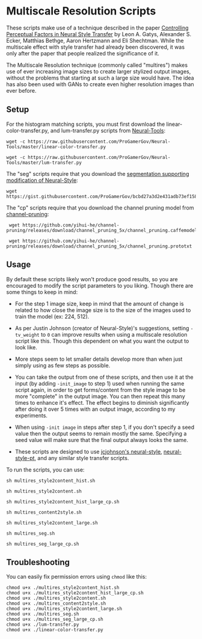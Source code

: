 # Multiscale Resolution Scripts 

These scripts make use of a technique described in the paper [Controlling Perceptual Factors in Neural Style Transfer](https://arxiv.org/abs/1611.07865) by Leon A. Gatys, Alexander S. Ecker, Matthias Bethge, Aaron Hertzmann and Eli Shechtman. While the multiscale effect with style transfer had already been discovered, it was only after the paper that people realized the significance of it. 

The Multiscale Resolution technique (commonly called "multires") makes use of ever increasing image sizes to create larger stylized output images, without the problems that starting at such a large size would have. The idea has also been used with GANs to create even higher resolution images than ever before.    

## Setup

For the histogram matching scripts, you must first download the linear-color-transfer.py, and lum-transfer.py scripts from [Neural-Tools](https://github.com/ProGamerGov/Neural-Tools):

```
wget -c https://raw.githubusercontent.com/ProGamerGov/Neural-Tools/master/linear-color-transfer.py

wget -c https://raw.githubusercontent.com/ProGamerGov/Neural-Tools/master/lum-transfer.py
```

The "seg" scripts require that you download the [segmentation supporting modification of Neural-Style](https://gist.github.com/ProGamerGov/bcbd27a3d2e431adb73ef158d9990d93): 

```
wget https://gist.githubusercontent.com/ProGamerGov/bcbd27a3d2e431adb73ef158d9990d93/raw/1e7ecd1c9aecaead0d92e3eb0027baa3fa2c4f31/neural_style_seg.lua
```

The "cp" scripts require that you download the channel pruning model from [channel-pruning](https://github.com/yihui-he/channel-pruning):

```
 wget https://github.com/yihui-he/channel-pruning/releases/download/channel_pruning_5x/channel_pruning.caffemodel
 
 wget https://github.com/yihui-he/channel-pruning/releases/download/channel_pruning_5x/channel_pruning.prototxt
```

## Usage

By default these scripts likely won't produce good results, so you are encouraged to modify the script parameters to you liking. Though there are some things to keep in mind:

* For the step 1 image size, keep in mind that the amount of change is related to how close the image size is to the size of the images used to train the model (ex: 224, 512). 

* As per Justin Johnson (creator of Neural-Style)'s suggestions, setting `-tv_weight` to `0` can improve results when using a multiscale resolution script like this. Though this dependent on what you want the output to look like.

* More steps seem to let smaller details develop more than when just simply using as few steps as possible. 

* You can take the output from one of these scripts, and then use it at the input (by adding `-init_image` to step 1) used when running the same script again, in order to get forms/content from the style image to be more "complete" in the output image. You can then repeat this many times to enhance it's effect. The effect begins to diminish significantly after doing it over 5 times with an output image, according to my experiments. 

* When using `-init image` in steps after step 1, if you don't specify a seed value then the output seems to remain mostly the same. Specifying a seed value will make sure that the final output always looks the same.  

* These scripts are designed to use [jcjohnson's neural-style](https://github.com/jcjohnson/neural-style), [neural-style-pt](https://github.com/ProGamerGov/neural-style-pt), and any similar style transfer scripts.

To run the scripts, you can use: 

```
sh multires_style2content_hist.sh
```

```
sh multires_style2content.sh
```

```
sh multires_style2content_hist_large_cp.sh
```

```
sh multires_content2style.sh
```

```
sh multires_style2content_large.sh
```

```
sh multires_seg.sh
```

```
sh multires_seg_large_cp.sh
```

## Troubleshooting

You can easily fix permission errors using `chmod` like this: 

```
chmod u+x ./multires_style2content_hist.sh
chmod u+x ./multires_style2content_hist_large_cp.sh
chmod u+x ./multires_style2content.sh
chmod u+x ./multires_content2style.sh
chmod u+x ./multires_style2content_large.sh
chmod u+x ./multires_seg.sh
chmod u+x ./multires_seg_large_cp.sh
chmod u+x ./lum-transfer.py
chmod u+x ./linear-color-transfer.py
```
